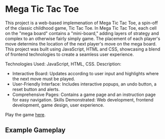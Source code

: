 # Mega Tic Tac Toe

This project is a web-based implemenation of Mega Tic Tac Toe, a spin-off of the classic childhood game, Tic Tac Toe. In Mega Tic Tac Toe, each cell on the "mega board" contains a "mini-board," adding layers of strategy and complex to an otherwise fairly simply game. The placement of each player's move determins the location of the next player's move on the mega board. This project was built using JavaScript, HTML and CSS, showcasing a blend of frontend technologies to create a seamless user experience.

Technologies Used: JavaScript, HTML, CSS.
Description:
- Interactive Board: Updates according to user input and highlights where the next move must be played.
- User-Friendly Interface: Includes interactive popups, an undo button, a reset button and alerts.
- Comprehensive Pages: Contains a game page and an instruction page for easy navigation.
Skills Demonstrated: Web development, frontend development, game design, user experience.

Play the game [here](https://emruckle.github.io/ticTacToeGame/index.html).

## Example Gameplay
